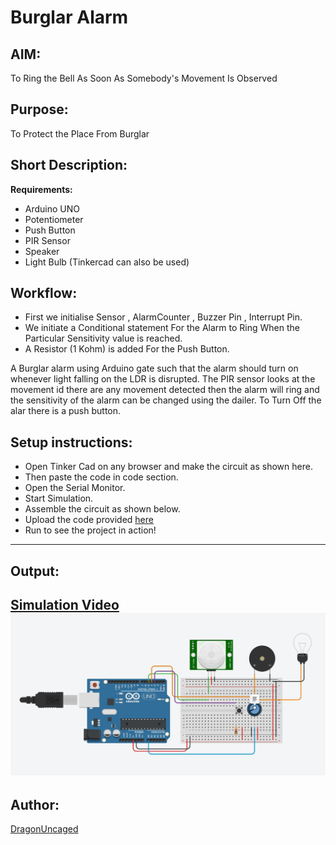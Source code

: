 # Burglar Alarm
## AIM:
To Ring the Bell As Soon As Somebody's Movement Is Observed

## Purpose:
To Protect the Place From Burglar

## Short Description:
**Requirements:**
- Arduino UNO
- Potentiometer
- Push Button
- PIR Sensor
- Speaker
- Light Bulb
(Tinkercad can also be used)

## Workflow:
- First we initialise Sensor , AlarmCounter , Buzzer Pin , Interrupt Pin.
- We initiate a Conditional statement For the Alarm to Ring When the Particular Sensitivity value is reached.
- A Resistor (1 Kohm) is added For the Push Button.

A Burglar alarm using Arduino gate such that the alarm should turn on whenever light falling on the LDR is disrupted. The PIR sensor looks at the movement id there are any movement detected then the alarm will ring and the sensitivity of the alarm can be changed using the dailer. To Turn Off the alar there is a push button.

## Setup instructions:

- Open Tinker Cad on any browser and make the circuit as shown here.
- Then paste the code in code section.
- Open the Serial Monitor.
- Start Simulation.
- Assemble the circuit as shown below.
- Upload the code provided [here](Burglar_alarm.ino)
- Run to see the project in action!
------------
## Output:
[Simulation Video](./Images/preview.mp4)
![Tinkercad Circuit](./Images/preview1.jpg)
------------

## Author:
[DragonUncaged](https://github.com/dragonuncaged)
